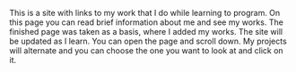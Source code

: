 This is a site with links to my work that I do while learning to program.
On this page you can read brief information about me and see my works.
The finished page was taken as a basis, where I added my works.
The site will be updated as I learn.
You can open the page and scroll down. My projects will alternate and you can choose the one you want to look at and click on it.

